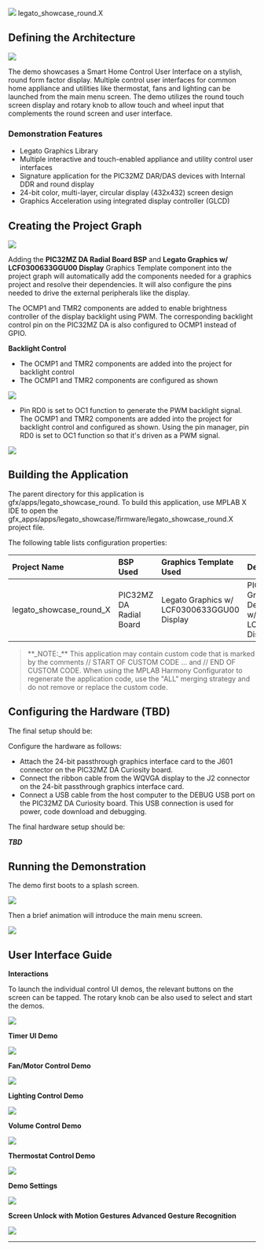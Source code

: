 
![](../../../../docs/images/mhgs.png) legato\_showcase\_round.X

Defining the Architecture
-------------------------

![](../../../../docs/html/legato_qs_mzda_cu_tm4301b_arch.png)

The demo showcases a Smart Home Control User Interface on a stylish, round form factor display. Multiple control user interfaces for common home appliance and utilities like thermostat, fans and lighting can be launched from the main menu screen. The demo utilizes the round touch screen display and rotary knob to allow touch and wheel input that complements the round screen and user interface.

### Demonstration Features

-   Legato Graphics Library
-   Multiple interactive and touch-enabled appliance and utility control user interfaces
-   Signature application for the PIC32MZ DAR/DAS devices with Internal DDR and round display
-   24-bit color, multi-layer, circular display (432x432) screen design
-   Graphics Acceleration using integrated display controller (GLCD)

Creating the Project Graph
--------------------------

![](../../../../docs/html/legato_showcase_round_pg.png)

Adding the **PIC32MZ DA Radial Board BSP** and **Legato Graphics w/ LCF0300633GGU00 Display** Graphics Template component into the project graph will automatically add the components needed for a graphics project and resolve their dependencies. It will also configure the pins needed to drive the external peripherals like the display.

The OCMP1 and TMR2 components are added to enable brightness controller of the display backlight using PWM. The corresponding backlight control pin on the PIC32MZ DA is also configured to OCMP1 instead of GPIO.

**Backlight Control**

-   The OCMP1 and TMR2 components are added into the project for backlight control
-   The OCMP1 and TMR2 components are configured as shown

![](../../../../docs/html/legato_db_mzda_cu_tm5000_pg2.png)

-   Pin RD0 is set to OC1 function to generate the PWM backlight signal. The OCMP1 and TMR2 components are added into the project for backlight control and configured as shown. Using the pin manager, pin RD0 is set to OC1 function so that it's driven as a PWM signal.

![](../../../../docs/html/legato_db_mzda_cu_tm5000_pg3.png)

Building the Application
------------------------

The parent directory for this application is gfx/apps/legato\_showcase\_round. To build this application, use MPLAB X IDE to open the gfx\_apps/apps/legato\_showcase/firmware/legato\_showcase\_round.X project file.

The following table lists configuration properties:

|Project Name|BSP Used|Graphics Template Used|Description|
|:-----------|:-------|:---------------------|:----------|
|legato\_showcase\_round\_X|PIC32MZ DA Radial Board|Legato Graphics w/ LCF0300633GGU00 Display|PIC32MZ DA Radial Graphics Development Board w/ LCF0300633GGU00 Display|

> \*\*\_NOTE:\_\*\* This application may contain custom code that is marked by the comments // START OF CUSTOM CODE ... and // END OF CUSTOM CODE. When using the MPLAB Harmony Configurator to regenerate the application code, use the "ALL" merging strategy and do not remove or replace the custom code.

Configuring the Hardware (TBD)
------------------------

The final setup should be:

Configure the hardware as follows:

-   Attach the 24-bit passthrough graphics interface card to the J601 connector on the PIC32MZ DA Curiosity board.
-   Connect the ribbon cable from the WQVGA display to the J2 connector on the 24-bit passthrough graphics interface card.
-   Connect a USB cable from the host computer to the DEBUG USB port on the PIC32MZ DA Curiosity board. This USB connection is used for power, code download and debugging.

The final hardware setup should be:

***TBD***

Running the Demonstration
-------------------------
The demo first boots to a splash screen.

![](../../../../docs/html/legato_db_mzda_round_splash.png)

Then a brief animation will introduce the main menu screen.

![](../../../../docs/html/legato_showcase_round.png)


User Interface Guide
--------------------

**Interactions**


To launch the individual control UI demos, the relevant buttons on the screen can be tapped. The rotary knob can be also used to select and start the demos. 

![](../../../../docs/html/legato_sc_round_ui1.png)

**Timer UI Demo**

![](../../../../docs/html/legato_sc_round_ui2.png)

**Fan/Motor Control Demo**

![](../../../../docs/html/legato_sc_round_ui3.png)

**Lighting Control Demo**

![](../../../../docs/html/legato_sc_round_ui4.png)


**Volume Control Demo**

![](../../../../docs/html/legato_sc_round_ui5.png)

**Thermostat Control Demo**

![](../../../../docs/html/legato_sc_round_ui6.png)

**Demo Settings**

![](../../../../docs/html/legato_sc_round_ui7.png)

**Screen Unlock with Motion Gestures Advanced Gesture Recognition**

![](../../../../docs/html/legato_sc_round_ui8.png)

* * * * *

 
